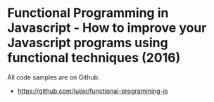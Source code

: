 # Functional Programming in Javascript - How to improve your Javascript programs using functional techniques (2016)

All code samples are on Github.
- https://github.com/luijar/functional-programming-js


